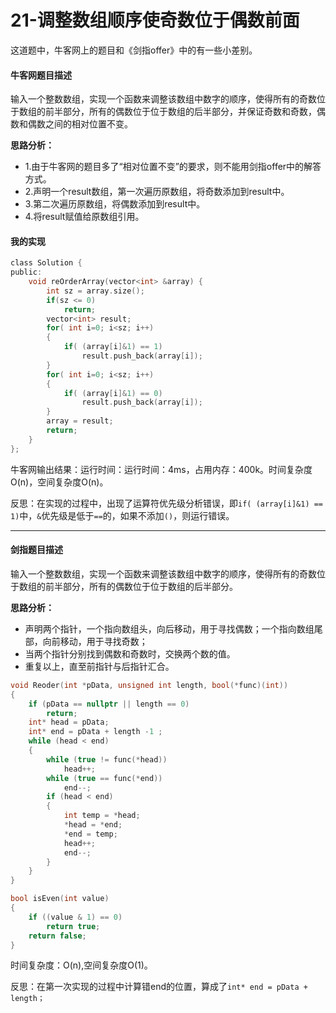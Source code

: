 # 21-调整数组顺序使奇数位于偶数前面

这道题中，牛客网上的题目和《剑指offer》中的有一些小差别。

#### 牛客网题目描述

输入一个整数数组，实现一个函数来调整该数组中数字的顺序，使得所有的奇数位于数组的前半部分，所有的偶数位于位于数组的后半部分，并保证奇数和奇数，偶数和偶数之间的相对位置不变。


**思路分析：**

-	1.由于牛客网的题目多了“相对位置不变”的要求，则不能用剑指offer中的解答方式。
-	2.声明一个result数组，第一次遍历原数组，将奇数添加到result中。
-	3.第二次遍历原数组，将偶数添加到result中。
-	4.将result赋值给原数组引用。

#### 我的实现

```c
class Solution {
public:
    void reOrderArray(vector<int> &array) {
        int sz = array.size();
        if(sz <= 0)
            return;
        vector<int> result;
        for( int i=0; i<sz; i++)
        {
            if( (array[i]&1) == 1)
                result.push_back(array[i]);
        }
        for( int i=0; i<sz; i++)
        {
            if( (array[i]&1) == 0)
                result.push_back(array[i]);
        }
        array = result;
        return;
    }
};
```

牛客网输出结果：运行时间：运行时间：4ms，占用内存：400k。时间复杂度O(n)，空间复杂度O(n)。

反思：在实现的过程中，出现了运算符优先级分析错误，即`if( (array[i]&1) == 1)`中，`&`优先级是低于`==`的，如果不添加`()`，则运行错误。

---

#### 剑指题目描述

输入一个整数数组，实现一个函数来调整该数组中数字的顺序，使得所有的奇数位于数组的前半部分，所有的偶数位于位于数组的后半部分。

**思路分析：**

-	声明两个指针，一个指向数组头，向后移动，用于寻找偶数；一个指向数组尾部，向前移动，用于寻找奇数；
-	当两个指针分别找到偶数和奇数时，交换两个数的值。
-	重复以上，直至前指针与后指针汇合。

```c
void Reoder(int *pData, unsigned int length, bool(*func)(int))
{
	if (pData == nullptr || length == 0)
		return;
	int* head = pData;
	int* end = pData + length -1 ;
	while (head < end)
	{
		while (true != func(*head))
			head++;
		while (true == func(*end))
			end--;
		if (head < end)
		{
			int temp = *head;
			*head = *end;
			*end = temp;
			head++;
			end--;
		}
	}
}

bool isEven(int value)
{
	if ((value & 1) == 0)
		return true;
	return false;
}
```

时间复杂度：O(n),空间复杂度O(1)。

反思：在第一次实现的过程中计算错end的位置，算成了`int* end = pData + length；`